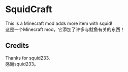 # SquidCraft

This is a Minecraft mod adds more item with squid!  
这是一个Minecraft mod，它添加了许多与鱿鱼有关的东西！

## Credits

Thanks for squid233.  
感谢squid233。